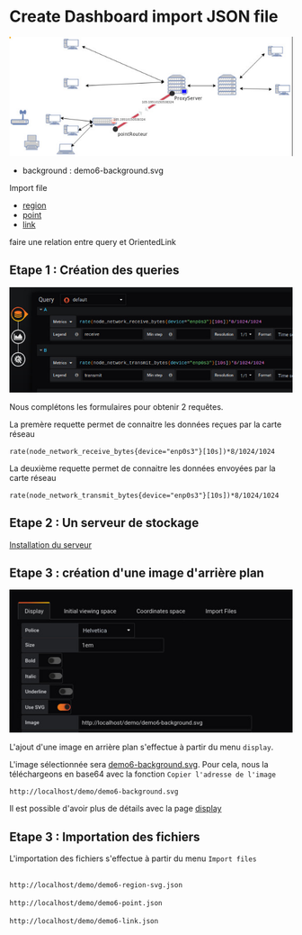 # Create Dashboard import JSON file




![demo6 step 01](../../screenshots/demo/demo6.jpg)



- background : demo6-background.svg

Import file

- [region](demo6-region-svg.json)
- [point](demo6-point.json)
- [link](demo6-link.json)

faire une relation entre query et OrientedLink






## Etape 1 : Création des queries


![step 01](../../screenshots/demo/tutorial4/step01.jpg)


Nous complétons les formulaires pour obtenir 2 requêtes.

La premère requette permet de connaitre les données reçues par la carte réseau

```
rate(node_network_receive_bytes{device="enp0s3"}[10s])*8/1024/1024
```

La deuxième requette permet de connaitre les données envoyées par la carte réseau

```
rate(node_network_transmit_bytes{device="enp0s3"}[10s])*8/1024/1024

```

## Etape 2 : Un serveur de stockage


[Installation du serveur](../appendix/server.md)


## Etape 3 : création d'une image d'arrière plan



![step 03](../../screenshots/demo/tutorial4/step02.jpg)



L'ajout d'une image en arrière plan s'effectue à partir du menu `display`.

L'image sélectionnée sera [demo6-background.svg](https://github.com/atosorigin/grafana-weathermap-panel/blob/master/demo/demo6-background.svg). Pour cela, nous la téléchargeons en base64 avec la  fonction `Copier l'adresse de l'image`


```
http://localhost/demo/demo6-background.svg

```


Il est possible d'avoir plus de détails avec la page [display](../EN/editor/display.md)



## Etape 3 : Importation des fichiers


L'importation des fichiers s'effectue à partir du menu `Import files`


```

http://localhost/demo/demo6-region-svg.json

http://localhost/demo/demo6-point.json

http://localhost/demo/demo6-link.json

```



